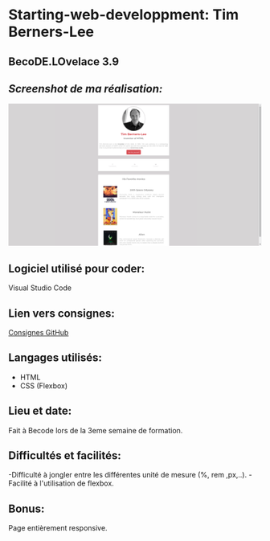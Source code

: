 # Starting-web-developpment: Tim Berners-Lee

## BecoDE.LOvelace 3.9

## _Screenshot de ma réalisation:_ 

<img src="Capture d’écran de 2019-02-01 10-55-37.png" alt="photo"/>


## Logiciel utilisé pour coder:
Visual Studio Code

## Lien vers consignes: 
[Consignes GitHub](https://github.com/becodeorg/BXL-Lovelace-3.9/blob/master/parcours/01-La-prairie/html-css/8-exercice-summary.md)

## Langages utilisés:
- HTML
- CSS (Flexbox) 

## Lieu et date:
Fait à Becode lors de la 3eme semaine de formation.

## Difficultés et facilités:
-Difficulté à jongler entre les différentes unité de mesure (%, rem ,px,..).
-Facilité à l'utilisation de flexbox.
## Bonus:
Page entièrement responsive.


 
